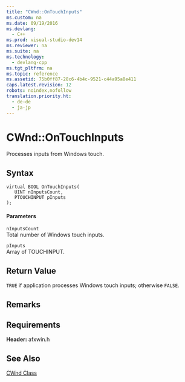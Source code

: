 ```yaml
---
title: "CWnd::OnTouchInputs"
ms.custom: na
ms.date: 09/19/2016
ms.devlang: 
  - C++
ms.prod: visual-studio-dev14
ms.reviewer: na
ms.suite: na
ms.technology: 
  - devlang-cpp
ms.tgt_pltfrm: na
ms.topic: reference
ms.assetid: 75b0ff87-28c6-4b4c-9521-c44a95a8e411
caps.latest.revision: 12
robots: noindex,nofollow
translation.priority.ht: 
  - de-de
  - ja-jp
---
```

# CWnd::OnTouchInputs
Processes inputs from Windows touch.  
  
## Syntax  
  
```  
virtual BOOL OnTouchInputs(  
   UINT nInputsCount,  
   PTOUCHINPUT pInputs  
);  
```  
  
#### Parameters  
 `nInputsCount`  
 Total number of Windows touch inputs.  
  
 `pInputs`  
 Array of TOUCHINPUT.  
  
## Return Value  
 `TRUE` if application processes Windows touch inputs; otherwise `FALSE`.  
  
## Remarks  
  
## Requirements  
 **Header:** afxwin.h  
  
## See Also  
 [CWnd Class](../vs140/CWnd-Class.md)